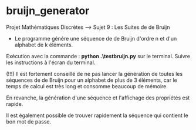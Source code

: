 # bruijn_generator

Projet Mathématiques Discrètes --> Sujet 9 : Les Suites de de Bruijn


*  Le programme génére une séquence de de Bruijn d'ordre n et d'un alphabet de k éléments.

Exécution avec la commande : **python .\testbruijn.py** sur le terminal.
Suivre les instructions à l'écran du terminal.

(!!!) Il est fortement conseillé de ne pas lancer la génération de toutes les séquences de de Bruijn pour un alphabet de plus de 3 éléments, car le temps de calcul est très long et consomme beaucoup de mémoire.

En revanche, la génération d'une séquence et l'affichage des propriétés est rapide.

Il est également possible de trouver rapidement la séquence qui contient le bon mot de passe.